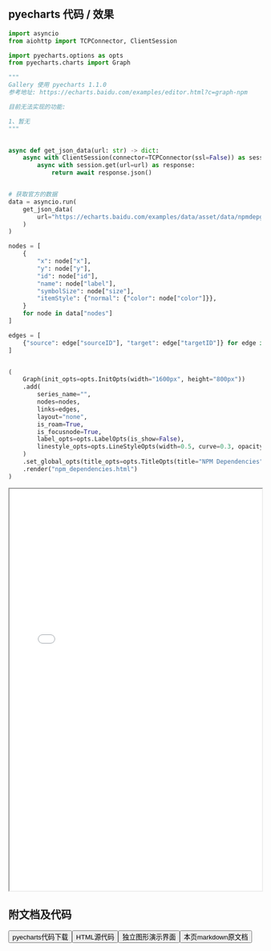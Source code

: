 
## pyecharts 代码 / 效果

```python
import asyncio
from aiohttp import TCPConnector, ClientSession

import pyecharts.options as opts
from pyecharts.charts import Graph

"""
Gallery 使用 pyecharts 1.1.0
参考地址: https://echarts.baidu.com/examples/editor.html?c=graph-npm

目前无法实现的功能:

1、暂无
"""


async def get_json_data(url: str) -> dict:
    async with ClientSession(connector=TCPConnector(ssl=False)) as session:
        async with session.get(url=url) as response:
            return await response.json()


# 获取官方的数据
data = asyncio.run(
    get_json_data(
        url="https://echarts.baidu.com/examples/data/asset/data/npmdepgraph.min10.json"
    )
)

nodes = [
    {
        "x": node["x"],
        "y": node["y"],
        "id": node["id"],
        "name": node["label"],
        "symbolSize": node["size"],
        "itemStyle": {"normal": {"color": node["color"]}},
    }
    for node in data["nodes"]
]

edges = [
    {"source": edge["sourceID"], "target": edge["targetID"]} for edge in data["edges"]
]


(
    Graph(init_opts=opts.InitOpts(width="1600px", height="800px"))
    .add(
        series_name="",
        nodes=nodes,
        links=edges,
        layout="none",
        is_roam=True,
        is_focusnode=True,
        label_opts=opts.LabelOpts(is_show=False),
        linestyle_opts=opts.LineStyleOpts(width=0.5, curve=0.3, opacity=0.7),
    )
    .set_global_opts(title_opts=opts.TitleOpts(title="NPM Dependencies"))
    .render("npm_dependencies.html")
)

```

<iframe width="100%" height="800px" src="/pyecharts/Graph/npm_dependencies.html"></iframe>

## 附文档及代码

<a href="https://cdn.jsdelivr.net/gh/wfy-belief/python/docs/pyecharts/Graph/npm_dependencies.py"><button class="mybutton">pyecharts代码下载</button></a><a href="https://cdn.jsdelivr.net/gh/wfy-belief/python/docs/pyecharts/Graph/npm_dependencies.html"><button class="mybutton">HTML源代码</button></a><a href="https://python.wfyblog.cn/pyecharts/Graph/npm_dependencies.html"><button class="mybutton">独立图形演示界面</button></a><a href="https://cdn.jsdelivr.net/gh/wfy-belief/python/docs/pyecharts/Graph/npm_dependencies.md"><button class="mybutton">本页markdown原文档</button></a>